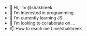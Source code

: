- 👋 Hi, I’m @shakhreek
- 👀 I’m interested in programming
- 🌱 I’m currently learning JS
- 💞️ I’m looking to collaborate on ...
- 📫 How to reach me t.me/shakhreek

<!---
shakhreek/shakhreek is a ✨ special ✨ repository because its `README.md` (this file) appears on your GitHub profile.
You can click the Preview link to take a look at your changes.
--->

